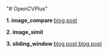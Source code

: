 "# OpenCVPlus"
<p>
<b> 1. image_compare	</b>
<a href="https://blog.naver.com/tommybee/221880102318"> blog post </a>
<p>
<b>2. image_simil	</b>
<a href=""> </a>
<p>
<b>3. sliding_window	</b>
<a href="https://blog.naver.com/tommybee/221869366375"> blog post </a>
<a href="https://blog.naver.com/tommybee/221871179531"> blog post </a>
